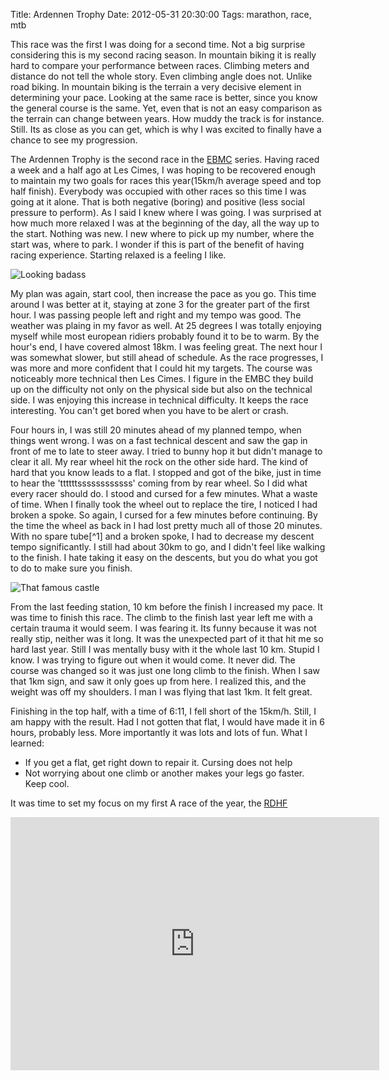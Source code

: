 Title: Ardennen Trophy
Date: 2012-05-31 20:30:00
Tags: marathon, race, mtb

This race was the first I was doing for a second time. Not a big surprise considering this is my second racing season. In mountain biking it is really hard to compare your performance between races. Climbing meters and distance do not tell the whole story. Even climbing angle does not. Unlike road biking. In mountain biking is the terrain a very decisive element in determining your pace. Looking at the same race is better, since you know the general course is the same. Yet, even that is not an easy comparison as the terrain can change between years. How muddy the track is for instance. Still. Its as close as you can get, which is why I was excited to finally have a chance to see my progression.

The Ardennen Trophy is the second race in the [EBMC](htp://emb.info) series. Having raced a week and a half ago at Les Cimes, I was hoping to be recovered enough to maintain my two goals for races this year(15km/h average speed and top half finish). Everybody was occupied with other races so this time I was going at it alone. That is both negative (boring) and positive (less social pressure to perform). As I said I knew where I was going. I was surprised at how much more relaxed I was at the beginning of the day, all the way up to the start. Nothing was new. I new where to pick up my number, where the start was, where to park. I wonder if this is part of the benefit of having racing experience. Starting relaxed is a feeling I like.

![Looking badass](/2012-at-1.jpg)

My plan was again, start cool, then increase the pace as you go. This time around I was better at it, staying at zone 3 for the greater part of the first hour. I was passing people left and right and my tempo was good. The weather was plaing in my favor as well. At 25 degrees I was totally enjoying myself while most european ridiers probably found it to be to warm. By the hour's end, I have covered almost 18km. I was feeling great. The next hour I was somewhat slower, but still ahead of schedule. As the race progresses, I was more and more confident that I could hit my targets. The course was noticeably more technical then Les Cimes. I figure in the EMBC they build up on the difficulty not only on the physical side but also on the technical side. I was enjoying this increase in technical difficulty. It keeps the race interesting. You can't get bored when you have to be alert or crash.

Four hours in, I was still 20 minutes ahead of my planned tempo, when things went wrong. I was on a fast technical descent and saw the gap in front of me to late to steer away. I tried to bunny hop it but didn't manage to clear it all. My rear wheel hit the rock on the other side hard. The kind of hard that you know leads to a flat. I stopped and got of the bike, just in time to hear the 'ttttttssssssssssss' coming from by rear wheel. So I did what every racer should do. I stood and cursed for a few minutes. What a waste of time. When I finally took the wheel out to replace the tire, I noticed I had broken a spoke. So again, I cursed for a few minutes before continuing. By the time the wheel as back in I had lost pretty much all of those 20 minutes. With no spare tube[^1] and a broken spoke, I had to decrease my descent tempo significantly. I still had about 30km to go, and I didn't feel like walking to the finish. I hate taking it easy on the descents, but you do what you got to do to make sure you finish.

![That famous castle](/2012-at-2.jpg)

From the last feeding station, 10 km before the finish I increased my pace. It was time to finish this race. The climb to the finish last year left me with a certain trauma it would seem. I was fearing it. Its funny because it was not really stip, neither was it long. It was the unexpected part of it that hit me so hard last year. Still I was mentally busy with it the whole last 10 km. Stupid I know. I was trying to figure out when it would come. It never did. The course was changed so it was just one long climb to the finish. When I saw that 1km sign, and saw it only goes up from here. I realized this, and the weight was off my shoulders. I man I was flying that last 1km. It felt great.

Finishing in the top half, with a time of 6:11, I fell short of the 15km/h. Still, I am happy with the result. Had I not gotten that flat, I would have made it in 6 hours, probably less. More importantly it was lots and lots of fun. What I learned:

* If you get a flat, get right down to repair it. Cursing does not help
* Not worrying about one climb or another makes your legs go faster. Keep cool.

It was time to set my focus on my first A race of the year, the [RDHF](http://rdhf.be)

<iframe height='405' width='590' frameborder='0' allowtransparency='true' scrolling='no' src='http://app.strava.com/runs/9568370/embed/783e5ebd6a89aec815c35d75512767ea9e24b79e'></iframe>